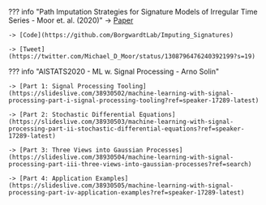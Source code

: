 

??? info "Path Imputation Strategies for Signature Models of Irregular Time Series - Moor et. al. (2020)"
    -> [Paper](https://arxiv.org/abs/2005.12359)

    -> [Code](https://github.com/BorgwardtLab/Imputing_Signatures)

    -> [Tweet](https://twitter.com/Michael_D_Moor/status/1308796476240392199?s=19)



??? info "AISTATS2020 - ML w. Signal Processing - Arno Solin"

    -> [Part 1: Signal Processing Tooling](https://slideslive.com/38930502/machine-learning-with-signal-processing-part-i-signal-processing-tooling?ref=speaker-17289-latest)

    -> [Part 2: Stochastic Differential Equations](https://slideslive.com/38930503/machine-learning-with-signal-processing-part-ii-stochastic-differential-equations?ref=speaker-17289-latest)

    -> [Part 3: Three Views into Gaussian Processes](https://slideslive.com/38930504/machine-learning-with-signal-processing-part-iii-three-views-into-gaussian-processes?ref=search)

    -> [Part 4: Application Examples](https://slideslive.com/38930505/machine-learning-with-signal-processing-part-iv-application-examples?ref=speaker-17289-latest)